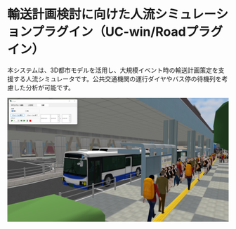 # 輸送計画検討に向けた人流シミュレーションプラグイン（UC-win/Roadプラグイン）

本システムは、3D都市モデルを活用し、大規模イベント時の輸送計画策定を支援する人流シミュレータです。公共交通機関の運行ダイヤやバス停の待機列を考慮した分析が可能です。

![](resources/CrowdSimulatorPlugin.png)

